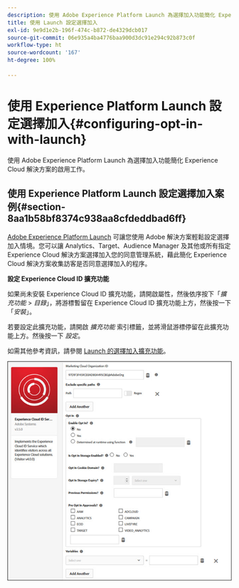 ```yaml
---
description: 使用 Adobe Experience Platform Launch 為選擇加入功能簡化 Experience Cloud 解決方案的啟用工作。
title: 使用 Launch 設定選擇加入
exl-id: 9e9d1e2b-196f-474c-b872-de4329dcb017
source-git-commit: 06e935a4ba4776baa900d3dc91e294c92b873c0f
workflow-type: ht
source-wordcount: '167'
ht-degree: 100%

---
```


# 使用 Experience Platform Launch 設定選擇加入{#configuring-opt-in-with-launch}

使用 Adobe Experience Platform Launch 為選擇加入功能簡化 Experience Cloud 解決方案的啟用工作。

## 使用 Experience Platform Launch 設定選擇加入案例{#section-8aa1b58bf8374c938aa8cfdeddbad6ff}

[Adobe Experience Platform Launch](https://experienceleague.adobe.com/docs/launch/using/home.html?lang=zh-Hant) 可讓您使用 Adobe 解決方案輕鬆設定選擇加入情境。您可以讓 Analytics、Target、Audience Manager 及其他或所有指定 Experience Cloud 解決方案選擇加入您的同意管理系統，藉此簡化 Experience Cloud 解決方案收集訪客是否同意選擇加入的程序。

**設定 Experience Cloud ID 擴充功能**

如果尚未安裝 Experience Cloud ID 擴充功能，請開啟屬性，然後依序按下「*擴充功能* > *目錄*」，將游標暫留在 Experience Cloud ID 擴充功能上方，然後按一下「*安裝*」。

若要設定此擴充功能，請開啟 *擴充功能* 索引標籤，並將滑鼠游標停留在此擴充功能上方。然後按一下 *設定*。

如需其他參考資訊，請參閱 [Launch 的選擇加入擴充功能](https://experienceleague.adobe.com/docs/launch/using/extensions-ref/adobe-extension/id-service-extension/overview.html?lang=zh-Hant)。

![](assets/optin-launch.jpg)
